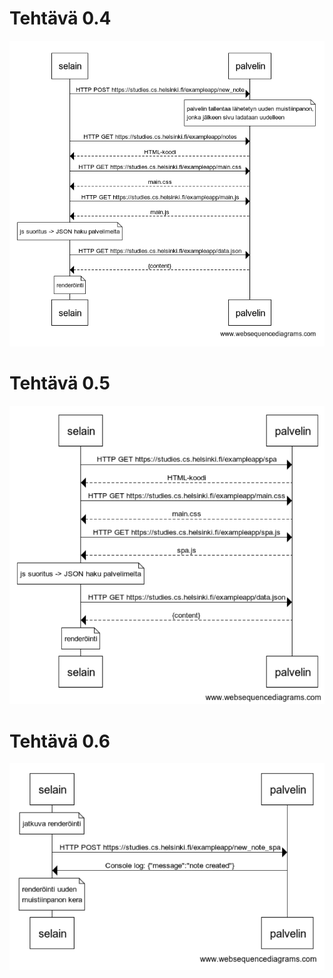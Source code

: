 # Tehtävä 0.4
![0.4](https://github.com/juhkure/Full-Stack-Open/blob/main/osa0/kaavio_0.4.png)
# Tehtävä 0.5
![0.5](https://github.com/juhkure/Full-Stack-Open/blob/main/osa0/kaavio_0.5.png)
# Tehtävä 0.6
![0.6](https://github.com/juhkure/Full-Stack-Open/blob/main/osa0/kaavio_0.6.png)